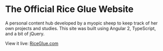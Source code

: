 # The Official Rice Glue Website

A personal content hub developed by a myopic sheep to keep track of her own projects and studies. This site was built using Angular 2, TypeScript, and a bit of jQuery.

View it live: [RiceGlue.com](https://www.riceglue.com)
